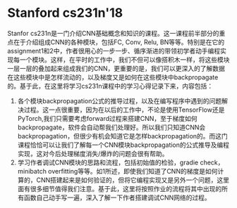 Stanford cs231n'18
=========
Stanfor cs231n是一门介绍CNN基础概念和知识的课程。这一课程前半部分的重点在于介绍组成CNN的各种模块，包括FC, Conv, Relu, BN等等。特别是在它的assignment1和2中，作者很用心的一步一步、循序渐进的带领初学者动手编程实现每一个模块。这样，在平时的工作中，我们不但可以像搭积木一样，将这些模块一层一层的叠加起来组成我们的CNN，更重要的是，我们可以更深入的了解数据在这些模块中是怎样流动的，以及梯度又是如何在这些模块中backpropagate的。基于此，在这里将学习cs231n课程中的学习心得记录下来，内容包括：

1. 各个模块backpropagation公式的推导过程，以及在编写程序中遇到的问题解决过程。这一点很重要，因为在以后的工作中，不论是使用TensorFlow还是PyTorch,我们只需要考虑forward过程来搭建CNN，至于梯度如何backpropagate，软件会自动帮我们处理好。所以我们只知道CNN会backpropagation，但很少有机会知道它是怎样backpropagation的。而这门课程恰恰可以让我们了解每一个CNN模块backpropagation的公式推导及编程实现，这对今后处理梯度消失/爆炸的问题会很有帮助。
2. 学习作者调试CNN模块的思路和流程，包括初始值的检验，gradie check，minibatch overfitting等等。如1所述，即使我们知道了CNN的梯度是如何计算的，CNN搭建起来是如何验证的，但将它编程实现又是另外一个问题，这里面有很多细节值得我们注意。基于此，这里将按照作业的流程将其中出现的所有函数自己动手写一遍，深入了解一下作者搭建调试CNN网络的过程。

